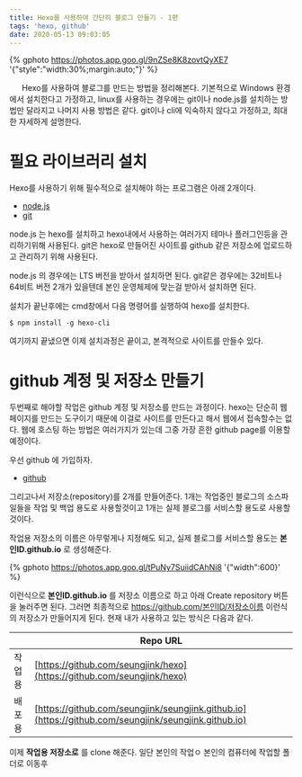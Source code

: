 ```yaml
---
title: Hexo를 사용하여 간단히 블로그 만들기 - 1편
tags: 'hexo, github'
date: 2020-05-13 09:03:05
---
```


{% gphoto https://photos.app.goo.gl/9nZSe8K8zovtQyXE7 '{"style":"width:30%;margin:auto;"}' %}


` `
` `
Hexo를 사용하여 블로그를 만드는 방법을 정리해본다.
기본적으로 Windows 환경에서 설치한다고 가정하고, linux를 사용하는 경우에는
git이나 node.js를 설치하는 방법만 달라지고 나머지 사용 방법은 같다.
git이나 cli에 익숙하지 않다고 가정하고, 최대한 자세하게 설명한다.
` `
` `
` `
# 필요 라이브러리 설치 

Hexo를 사용하기 위해 필수적으로 설치해야 하는 프로그램은 아래 2개이다.
* [node.js](https://nodejs.org)
* [git](https://git-scm.com/download/win)

node.js 는 hexo를 설치하고 hexo내에서 사용하는 여러가지 테마나 플러그인등을 관리하기위해 사용된다.
git은 hexo로 만들어진 사이트를 github 같은 저장소에 업로드하고 관리하기 위해 사용된다.

node.js 의 경우에는 LTS 버전을 받아서 설치하면 된다.
git같은 경우에는 32비트나 64비트 버전 2개가 있을텐데 본인 운영체제에 맞는걸 받아서 설치하면 된다.

설치가 끝난후에는 cmd창에서 다음 명령어를 실행하여 hexo를 설치한다.

```console
$ npm install -g hexo-cli
```

여기까지 끝냈으면 이제 설치과정은 끝이고, 본격적으로 사이트를 만들수 있다.
` `
` `
` `
# github 계정 및 저장소 만들기

두번째로 해야할 작업은 github 계정 및 저장소를 만드는 과정이다.
hexo는 단순히 웹페이지를 만드는 도구이기 때문에 이걸로 사이트를 만든다고 해서 웹에서 접속할수는 없다.
웹에 호스팅 하는 방법은 여러가지가 있는데 그중 가장 흔한 github page를 이용할 예정이다.

우선 github 에 가입하자.

* [github](https://github.com/) 

그리고나서 저장소(repository)를 2개를 만들어준다.
1개는 작업중인 블로그의 소스파일들을 작업 및 백업 용도로 사용할것이고
1개는 실제 블로그를 서비스할 용도로 사용할 것이다.

작업용 저장소의 이름은 아무렇게나 지정해도 되고, 
실제 블로그를 서비스할 용도는 **본인ID.github.io** 로 생성해준다.

{% gphoto https://photos.app.goo.gl/tPuNy7SuiidCAhNi8 '{"width":600}' %}

이런식으로 **본인ID.github.io** 를 저장소 이름으로 하고 아래 Create repository 버튼을 눌러주면 된다.
그러면 최종적으로 https://github.com/본인ID/저장소이름 이런식의 저장소가 만들어지게 된다.
현재 내가 사용하고 있는 방식은 다음과 같다.

|      |Repo URL            |
|------|--------------------|
|작업용|[https://github.com/seungjink/hexo](https://github.com/seungjink/hexo)             |
|배포용|[https://github.com/seungjink/seungjink.github.io](https://github.com/seungjink/seungjink.github.io)|

이제 **작업용 저장소로** 를 clone 해준다.
일단 본인의 작업ㅇ
본인의 컴퓨터에 작업할 폴더로 이동후 



